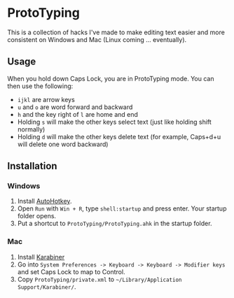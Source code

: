 # ProtoTyping

This is a collection of hacks I've made to make editing text easier and more consistent on Windows and Mac (Linux coming ... eventually).

## Usage

When you hold down Caps Lock, you are in ProtoTyping mode. You can then use the following:

* `ijkl` are arrow keys
* `u` and `o` are word forward and backward
* `h` and the key right of `l` are home and end
* Holding `s` will make the other keys select text (just like holding shift normally)
* Holding `d` will make the other keys delete text (for example, Caps+d+u will delete one word backward)

## Installation

### Windows

1. Install [AutoHotkey](https://www.autohotkey.com).
2. Open `Run` with `Win + R`, type `shell:startup` and press enter. Your startup folder opens.
3. Put a shortcut to `ProtoTyping/ProtoTyping.ahk` in the startup folder.

### Mac

1. Install [Karabiner](https://pqrs.org/osx/karabiner/)
2. Go into `System Preferences -> Keyboard -> Keyboard -> Modifier keys` and set Caps Lock to map to Control.
3. Copy `ProtoTyping/private.xml` to `~/Library/Application Support/Karabiner/`.